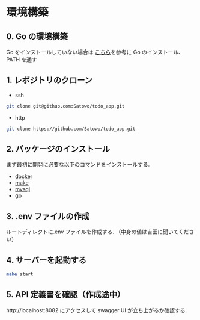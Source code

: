 # 環境構築

## 0. Go の環境構築

Go をインストールしていない場合は
[こちら](https://zenn.dev/777kkk/books/bb6b650b7ba677/viewer/045ce9)を参考に Go のインストール、PATH を通す

## 1. レポジトリのクローン

- ssh

```bash
git clone git@github.com:Satowo/todo_app.git
```

- http

```bash
git clone https://github.com/Satowo/todo_app.git
```

## 2. パッケージのインストール

まず最初に開発に必要な以下のコマンドをインストールする.

- [docker](https://docs.docker.com/get-docker/)
- [make](https://www.gnu.org/software/make/)
- [mysql](https://dev.mysql.com/doc/refman/8.0/ja/mysql.html)
- [go](https://golang.org/doc/install)

## 3. .env ファイルの作成

ルートディレクトに.env ファイルを作成する.
（中身の値は吉田に聞いてください）

<!-- ## 3. DB の初期値を投入する

**_（現状 seed データは仮のデータで git 上で共有されているためこの部分は不要）_**
db の初期値をもらい, リポジトリのルートに置いて解凍する.

```bash
tar -zxvf seed.tar.gz
```

初期値 DB に投入する.

```bash
make run-seed
```

このコマンドは何度も実行できるので, 予期せぬエラーが発生したり, データベースの値を変えたりした場合には再度実行する. -->

## 4. サーバーを起動する

```bash
make start
```

<!-- ## 5. 疎通確認

```bash
curl -v http://localhost:1324/api/health
``` -->

## 5. API 定義書を確認（作成途中）

http://localhost:8082 にアクセスして swagger UI が立ち上がるか確認する.
